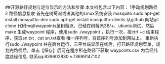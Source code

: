 
##开源路径规划与定位显示的方法和步骤
本文档包含以下内容：
1手动规划路径
2 路径信息接收
首先在树莓派或者其他的Linux系统安装 mosquito 
sudo apt-get install mosquitto-dev
sudo apt-get install mosquitto-clients
从github 网站git clone 代码mqttwaypoints至树莓派，已经在树莓派3B/+、ubuntu测试，然后 make 生成waypoint 程序，使用sudo   ./waypoint  ，执行一次，按ctrl +c 结束程序，获取sn.txt .
cat sn.txt查看 唯一序列号，将该序列号添加到网站上。
重新执行sudo  ./waypoint 并在后台运行，云平台端显示在线后，打开路径规划菜单，规划完路径后，单击【保存】后可在程序所在路径下获取
waypoints.csv 内含经纬度路径信息.
联系qq:839602830
v:13699147102
